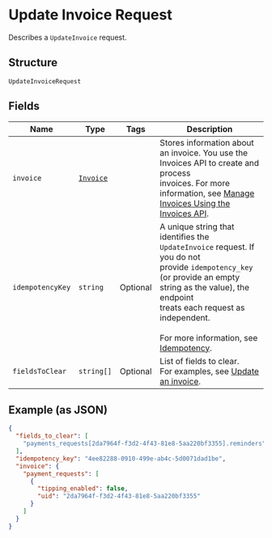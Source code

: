 
# Update Invoice Request

Describes a `UpdateInvoice` request.

## Structure

`UpdateInvoiceRequest`

## Fields

| Name | Type | Tags | Description |
|  --- | --- | --- | --- |
| `invoice` | [`Invoice`](/doc/models/invoice.md) |  | Stores information about an invoice. You use the Invoices API to create and process<br>invoices. For more information, see [Manage Invoices Using the Invoices API](https://developer.squareup.com/docs/invoices-api/overview). |
| `idempotencyKey` | `string` | Optional | A unique string that identifies the `UpdateInvoice` request. If you do not<br>provide `idempotency_key` (or provide an empty string as the value), the endpoint<br>treats each request as independent.<br><br>For more information, see [Idempotency](https://developer.squareup.com/docs/working-with-apis/idempotency). |
| `fieldsToClear` | `string[]` | Optional | List of fields to clear.<br>For examples, see [Update an invoice](https://developer.squareup.com/docs/invoices-api/overview#update-an-invoice). |

## Example (as JSON)

```json
{
  "fields_to_clear": [
    "payments_requests[2da7964f-f3d2-4f43-81e8-5aa220bf3355].reminders"
  ],
  "idempotency_key": "4ee82288-0910-499e-ab4c-5d0071dad1be",
  "invoice": {
    "payment_requests": [
      {
        "tipping_enabled": false,
        "uid": "2da7964f-f3d2-4f43-81e8-5aa220bf3355"
      }
    ]
  }
}
```

